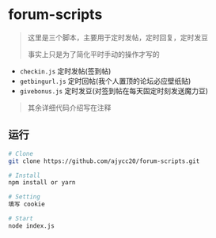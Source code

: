 # forum-scripts

> 这里是三个脚本，主要用于定时发帖，定时回复，定时发豆
> 
> 事实上只是为了简化平时手动的操作才写的

* `checkin.js` 定时发帖(签到帖)
* `getbingurl.js` 定时回帖(我个人置顶的论坛必应壁纸贴)
* `givebonus.js` 定时发豆(对签到帖在每天固定时刻发送魔力豆)

> 其余详细代码介绍写在注释

## 运行

```bash
# Clone
git clone https://github.com/ajycc20/forum-scripts.git

# Install
npm install or yarn

# Setting
填写 cookie 

# Start
node index.js
```
